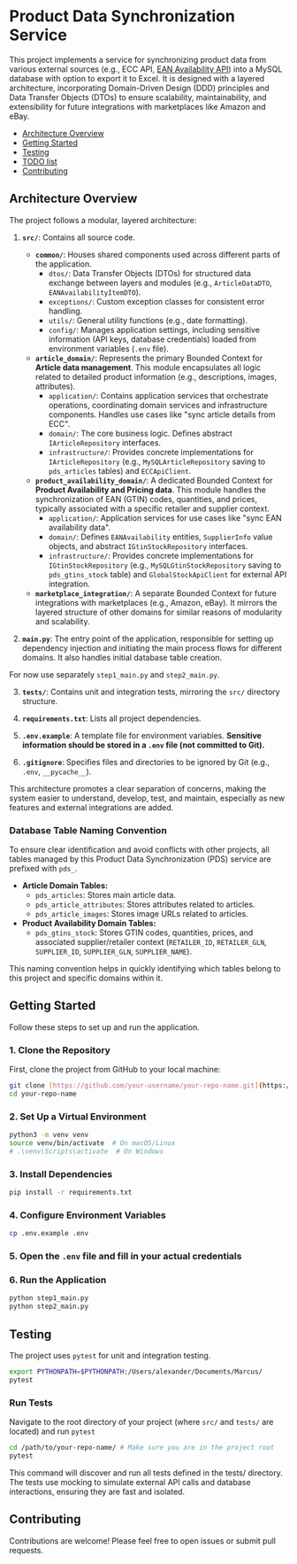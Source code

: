 # Product Data Synchronization Service

This project implements a service for synchronizing product data from various external sources (e.g., ECC API, [EAN Availability API](https://ecc-online.net)) into a MySQL database with option to export it to Excel. It is designed with a layered architecture, incorporating Domain-Driven Design (DDD) principles and Data Transfer Objects (DTOs) to ensure scalability, maintainability, and extensibility for future integrations with marketplaces like Amazon and eBay.

- [Architecture Overview](#architecture-overview)
- [Getting Started](#getting-started)
- [Testing](#testing)
- [TODO list](TODO.md)
- [Contributing](#contributing)

## Architecture Overview

The project follows a modular, layered architecture:

1.  **`src/`**: Contains all source code.

    - **`common/`**: Houses shared components used across different parts of the application.
      - `dtos/`: Data Transfer Objects (DTOs) for structured data exchange between layers and modules (e.g., `ArticleDataDTO`, `EANAvailabilityItemDTO`).
      - `exceptions/`: Custom exception classes for consistent error handling.
      - `utils/`: General utility functions (e.g., date formatting).
      - `config/`: Manages application settings, including sensitive information (API keys, database credentials) loaded from environment variables (`.env` file).
    - **`article_domain/`**: Represents the primary Bounded Context for **Article data management**. This module encapsulates all logic related to detailed product information (e.g., descriptions, images, attributes).
      - `application/`: Contains application services that orchestrate operations, coordinating domain services and infrastructure components. Handles use cases like "sync article details from ECC".
      - `domain/`: The core business logic. Defines abstract `IArticleRepository` interfaces.
      - `infrastructure/`: Provides concrete implementations for `IArticleRepository` (e.g., `MySQLArticleRepository` saving to `pds_articles` tables) and `ECCApiClient`.
    - **`product_availability_domain/`**: A dedicated Bounded Context for **Product Availability and Pricing data**. This module handles the synchronization of EAN (GTIN) codes, quantities, and prices, typically associated with a specific retailer and supplier context.
      - `application/`: Application services for use cases like "sync EAN availability data".
      - `domain/`: Defines `EANAvailability` entities, `SupplierInfo` value objects, and abstract `IGtinStockRepository` interfaces.
      - `infrastructure/`: Provides concrete implementations for `IGtinStockRepository` (e.g., `MySQLGtinStockRepository` saving to `pds_gtins_stock` table) and `GlobalStockApiClient` for external API integration.
    - **`marketplace_integration/`**: A separate Bounded Context for future integrations with marketplaces (e.g., Amazon, eBay). It mirrors the layered structure of other domains for similar reasons of modularity and scalability.

2.  **`main.py`**: The entry point of the application, responsible for setting up dependency injection and initiating the main process flows for different domains. It also handles initial database table creation.

For now use separately `step1_main.py` and `step2_main.py`.

3.  **`tests/`**: Contains unit and integration tests, mirroring the `src/` directory structure.

4.  **`requirements.txt`**: Lists all project dependencies.

5.  **`.env.example`**: A template file for environment variables. **Sensitive information should be stored in a `.env` file (not committed to Git).**

6.  **`.gitignore`**: Specifies files and directories to be ignored by Git (e.g., `.env`, `__pycache__`).

This architecture promotes a clear separation of concerns, making the system easier to understand, develop, test, and maintain, especially as new features and external integrations are added.

### Database Table Naming Convention

To ensure clear identification and avoid conflicts with other projects, all tables managed by this Product Data Synchronization (PDS) service are prefixed with `pds_`.

- **Article Domain Tables:**
  - `pds_articles`: Stores main article data.
  - `pds_article_attributes`: Stores attributes related to articles.
  - `pds_article_images`: Stores image URLs related to articles.
- **Product Availability Domain Tables:**
  - `pds_gtins_stock`: Stores GTIN codes, quantities, prices, and associated supplier/retailer context (`RETAILER_ID`, `RETAILER_GLN`, `SUPPLIER_ID`, `SUPPLIER_GLN`, `SUPPLIER_NAME`).

This naming convention helps in quickly identifying which tables belong to this project and specific domains within it.

## Getting Started

Follow these steps to set up and run the application.

### 1. Clone the Repository

First, clone the project from GitHub to your local machine:

```bash
git clone [https://github.com/your-username/your-repo-name.git](https://github.com/your-username/your-repo-name.git)
cd your-repo-name
```

### 2. Set Up a Virtual Environment

```bash
python3 -m venv venv
source venv/bin/activate  # On macOS/Linux
# .\venv\Scripts\activate  # On Windows
```

### 3. Install Dependencies

```bash
pip install -r requirements.txt
```

### 4. Configure Environment Variables

```bash
cp .env.example .env
```

### 5. Open the `.env` file and fill in your actual credentials

### 6. Run the Application

```bash
python step1_main.py
python step2_main.py
```

## Testing

The project uses `pytest` for unit and integration testing.

```bash
export PYTHONPATH=$PYTHONPATH:/Users/alexander/Documents/Marcus/
pytest
```

### Run Tests

Navigate to the root directory of your project (where `src/` and `tests/` are located) and run `pytest`

```bash
cd /path/to/your-repo-name/ # Make sure you are in the project root
pytest
```

This command will discover and run all tests defined in the tests/ directory. The tests use mocking to simulate external API calls and database interactions, ensuring they are fast and isolated.

## Contributing

Contributions are welcome! Please feel free to open issues or submit pull requests.
